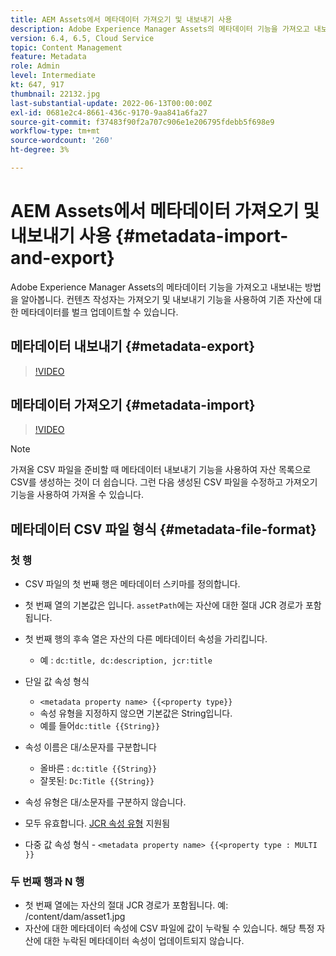 ```yaml
---
title: AEM Assets에서 메타데이터 가져오기 및 내보내기 사용
description: Adobe Experience Manager Assets의 메타데이터 기능을 가져오고 내보내는 방법을 알아봅니다. 컨텐츠 작성자는 가져오기 및 내보내기 기능을 사용하여 기존 자산에 대한 메타데이터를 벌크 업데이트할 수 있습니다.
version: 6.4, 6.5, Cloud Service
topic: Content Management
feature: Metadata
role: Admin
level: Intermediate
kt: 647, 917
thumbnail: 22132.jpg
last-substantial-update: 2022-06-13T00:00:00Z
exl-id: 0681e2c4-8661-436c-9170-9aa841a6fa27
source-git-commit: f37483f90f2a707c906e1e206795fdebb5f698e9
workflow-type: tm+mt
source-wordcount: '260'
ht-degree: 3%

---
```


# AEM Assets에서 메타데이터 가져오기 및 내보내기 사용 {#metadata-import-and-export}

Adobe Experience Manager Assets의 메타데이터 기능을 가져오고 내보내는 방법을 알아봅니다. 컨텐츠 작성자는 가져오기 및 내보내기 기능을 사용하여 기존 자산에 대한 메타데이터를 벌크 업데이트할 수 있습니다.

## 메타데이터 내보내기 {#metadata-export}

>[!VIDEO](https://video.tv.adobe.com/v/22132/?quality=12&learn=on)

## 메타데이터 가져오기 {#metadata-import}

>[!VIDEO](https://video.tv.adobe.com/v/21374/?quality=12&learn=on)

>[!NOTE]
>
> 가져올 CSV 파일을 준비할 때 메타데이터 내보내기 기능을 사용하여 자산 목록으로 CSV를 생성하는 것이 더 쉽습니다. 그런 다음 생성된 CSV 파일을 수정하고 가져오기 기능을 사용하여 가져올 수 있습니다.

## 메타데이터 CSV 파일 형식 {#metadata-file-format}

### 첫 행

* CSV 파일의 첫 번째 행은 메타데이터 스키마를 정의합니다.
* 첫 번째 열의 기본값은 입니다. `assetPath`에는 자산에 대한 절대 JCR 경로가 포함됩니다.

* 첫 번째 행의 후속 열은 자산의 다른 메타데이터 속성을 가리킵니다.
   * 예 : `dc:title, dc:description, jcr:title`

* 단일 값 속성 형식

   * `<metadata property name> {{<property type}}`
   * 속성 유형을 지정하지 않으면 기본값은 String입니다.
   * 예를 들어`dc:title {{String}}`

* 속성 이름은 대/소문자를 구분합니다
   * 올바른 : `dc:title {{String}}`
   * 잘못된: `Dc:Title {{String}}`

* 속성 유형은 대/소문자를 구분하지 않습니다.
* 모두 유효합니다. [JCR 속성 유형](https://www.adobe.io/experience-manager/reference-materials/spec/jsr170/javadocs/jcr-2.0/javax/jcr/PropertyType.html) 지원됨

* 다중 값 속성 형식 - `<metadata property name> {{<property type : MULTI }}`

### 두 번째 행과 N 행

* 첫 번째 열에는 자산의 절대 JCR 경로가 포함됩니다. 예: /content/dam/asset1.jpg
* 자산에 대한 메타데이터 속성에 CSV 파일에 값이 누락될 수 있습니다. 해당 특정 자산에 대한 누락된 메타데이터 속성이 업데이트되지 않습니다.
